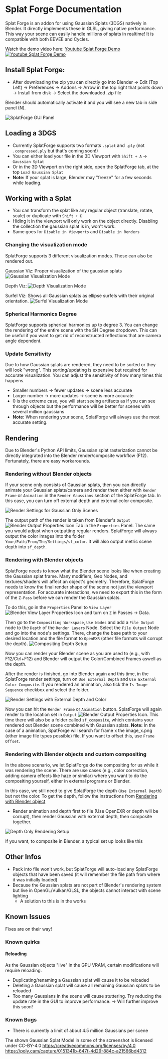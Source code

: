 # Splat Forge Documentation
Splat Forge is an addon for using Gaussian Splats (3DGS) natively in Blender. It directly implements these in GLSL, giving native performance. This way your scene can easily handle millions of splats in realtime! It is compatible with both EEVEE and Cycles.

Watch the demo video here: [Youtube Splat Forge Demo](https://youtu.be/ntQnDWQcLt8)
[![Youtube Splat Forge Demo](http://img.youtube.com/vi/ntQnDWQcLt8/0.jpg)](https://youtu.be/ntQnDWQcLt8)

## Install Splat Forge:
- After downloading the zip you can directly go into Blender -> Edit (Top Left) -> Preferences -> Addons -> Arrow in the top right that points down -> Install from disk -> Select the downloaded .zip file

Blender should automatically activate it and you will see a new tab in side panel (N).

![SplatForge GUI Panel](assets/sf_gui.png)

## Loading a 3DGS
- Currently SplatForge supports two formats `.splat` and `.ply` (not `.compressed.ply` but that's coming soon!)
- You can either load your file in the 3D Viewport with `Shift + A` → `Gaussian Splat`
- Or in the 3D Viewport on the right side, open the SplatForge tab, at the top `Load Gaussian Splat`
- **Note:** If your splat is large, Blender may "freeze" for a few seconds while loading.

## Working with a Splat
- You can transform the splat like any regular object (translate, rotate, scale) or duplicate with `Shift + D`
- Hiding it in the viewport will only work on the object directly. Disabling the collection the gaussian splat is in, won't work.
- Same goes for `Disable in Viewports` and `Disable in Renders`

### Changing the visualization mode
SplatForge supports 3 different visualization modes. These can also be rendered out.

Gaussian Viz: Proper visualization of the gaussian splats
![Gaussian Visualization Mode](assets/sf_mode_gaussian_viz.png)

Depth Viz:
![Depth Visualization Mode](assets/sf_mode_depth_viz.png)

Surfel Viz: Shows all Gaussian splats as ellipse surfels with their original orientation. 
![Surfel Visualization Mode](assets/sf_mode_surfel_viz.png)

### Spherical Harmonics Degree
SplatForge supports spherical harmonics up to degree 3. You can change the rendering of the entire scene with the SH Degree dropdown. This can be useful if you want to get rid of reconstructed reflections that are camera angle dependent.

### Update Sensitivity
Due to how Gaussian splats are rendered, they need to be sorted or they will look "wrong". This sorting/updating is expensive but required for accurate visualization.
You can adjust the sensitivity of how many times this happens.
- Smaller numbers → fewer updates → scene less accurate
- Larger number → more updates → scene is more accurate
- 0 is the extreme case, you will start seeing artifacts as if you can see through objects but the performance will be better for scenes with several million gaussians
- **Note:** When rendering your scene, SplatForge will always use the most accurate setting.

## Rendering
Due to Blender's Python API limits, Gaussian splat rasterization cannot be directly integrated into the Blender render/composite workflow (F12). Fortunately, there are easy workarounds.

### Rendering without Blender objects
If your scene only consists of Gaussian splats, then you can directly animate your Gaussian splats/camera and render them either with `Render Frame` or `Animation` in the `Render Gaussians` section of the SplatForge tab. In this case, you can turn off external depth and external color composite.

![Render Settings for Gaussian Only Scenes](assets/sf_render_no_bobjects.png)

The output path of the render is taken from Blender's `Output` ![Blender Output Properties Icon](assets/blender_output_icon.png) Tab in the `Properties` Panel. The same you would adjust when outputting regular renders.
SplatForge will always output the color images into the folder `Your/Path/From/The/Settings/sf_color`. It will also output metric scene depth into `sf_depth`.

### Rendering with Blender objects
SplatForge needs to know what the Blender scene looks like when creating the Gaussian splat frame. Many modifiers, Geo Nodes, and textures/shaders will affect an object's geometry. Therefore, SplatForge needs to know the final render shape of the scene not just the viewport representation. For accurate interactions, we need to export this in the form of the `Z-Pass` before we can render the Gaussian splats.

To do this, go in the `Properties` Panel to `View Layer` ![Blender View Layer Properties Icon](assets/blender_view_layer_icon.png) and turn on `Z` in Passes -> Data.

Then go to the `Compositing Workspace`, `Use Nodes` and add a `File Output` node to the `Depth` of the `Render Layers` Node. Select the `File Output` Node and go into the node's settings. There, change the base path to your desired location and the file format to `OpenEXR` (other file formats will corrupt the depth).
![Compositing Depth Setup](assets/sf_compositing_depth.png)

Now you can render your Blender scene as you are used to (e.g., with F12/Ctrl+F12) and Blender will output the Color/Combined Frames aswell as the depth. 

After the render is finished, go into Blender again and this time, in the SplatForge render settings, turn on `Use External Depth` and `Use External Color Composite`. If you rendered an animation, also tick the `Is Image Sequence` checkbox and select the folder.

![Render Settings with External Depth and Color](assets/sf_render_all.png)

Now you can hit the `Render Frame` or `Animation` button. SplatForge will again render to the location set in `Output` ![Blender Output Properties Icon](assets/blender_output_icon.png). This time there will also be a folder called `sf_composite`, which contains your rendered out Blender scene combined with Gaussian splats.
**Note:** In the case of a animation, SpatForge will search for frame x the image_x.png (other image file types possible) file. If you want to offset this, use `Frame Offset`.

### Rendering with Blender objects and custom compositing
In the above scenario, we let SplatForge do the compositing for us while it was rendering the scene. There are use cases (e.g., color correction, adding camera effects like haze or similar) where you want to do the compositing yourself, either in external programs or Blender.

In this case, we still need to give SplatForge the depth (`Use External Depth`) but not the color. To get the depth, follow the instructions from [Rendering with Blender object](#rendering-with-blender-objects)
- Render animation and depth first to file (Use OpenEXR or depth will be corrupt), then render Gaussian with external depth, then composite together.

![Depth Only Rendering Setup](assets/sf_render_depth_only.png)

If you want, to composite in Blender, a typical set up looks like this


## Other Infos
- Pack into file won't work, but SplatForge will auto-load any SplatForge objects that have been saved (it will remember the file path from where it was initially loaded)
- Because the Gaussian splats are not part of Blender's rendering system but live in OpenGL/Vulkan/GLSL, the objects cannot interact with scene lighting 
  - A solution to this is in the works

## Known Issues
Fixes are on their way!
### Known quirks
#### Reloading
  As the Gaussian objects "live" in the GPU VRAM, certain modifications will require reloading.
  - Duplicating/renaming a Gaussian splat will cause it to be reloaded
  - Deleting a Gaussian splat will cause all remaining Gaussian splats to be reloaded
- Too many Gaussians in the scene will cause stuttering. Try reducing the update rate in the GUI to improve performance. → Will further improve this soon!

### Known Bugs
- There is currently a limit of about 4.5 million Gaussians per scene


The shown Gaussian Splat Model in some of the screenshot is licensed under CC-BY-4.0
https://creativecommons.org/licenses/by/4.0
https://poly.cam/capture/0151341b-647f-4d29-884c-a21566bd4312